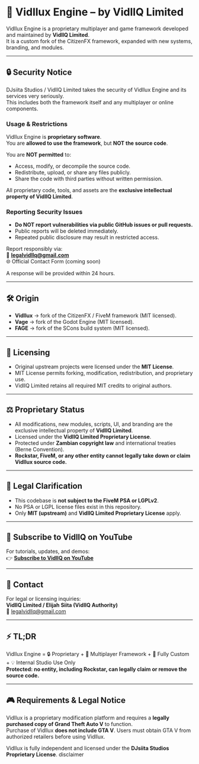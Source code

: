 # 🚀 Vidllux Engine – by VidllQ Limited

Vidllux Engine is a proprietary multiplayer and game framework developed and maintained by **VidllQ Limited**.  
It is a custom fork of the CitizenFX framework, expanded with new systems, branding, and modules.

---

## 🔒 Security Notice

DJsiita Studios / VidllQ Limited takes the security of Vidllux Engine and its services very seriously.  
This includes both the framework itself and any multiplayer or online components.

### Usage & Restrictions
Vidllux Engine is **proprietary software**.  
You are **allowed to use the framework**, but **NOT the source code**.

You are **NOT permitted** to:
- Access, modify, or decompile the source code.  
- Redistribute, upload, or share any files publicly.  
- Share the code with third parties without written permission.  

All proprietary code, tools, and assets are the **exclusive intellectual property of VidllQ Limited**.

### Reporting Security Issues
- **Do NOT report vulnerabilities via public GitHub issues or pull requests.**  
- Public reports will be deleted immediately.  
- Repeated public disclosure may result in restricted access.  

Report responsibly via:  
📧 **legalvidllq@gmail.com**  
🌐 Official Contact Form (coming soon)

A response will be provided within 24 hours.

---

## 🛠 Origin

- **Vidllux** → fork of the CitizenFX / FiveM framework (MIT licensed).  
- **Vage** → fork of the Godot Engine (MIT licensed).  
- **FAGE** → fork of the SCons build system (MIT licensed).  

---

## 📜 Licensing

- Original upstream projects were licensed under the **MIT License**.  
- MIT License permits forking, modification, redistribution, and proprietary use.  
- VidllQ Limited retains all required MIT credits to original authors.  

---

## ⚖️ Proprietary Status

- All modifications, new modules, scripts, UI, and branding are the  
  exclusive intellectual property of **VidllQ Limited**.  
- Licensed under the **VidllQ Limited Proprietary License**.  
- Protected under **Zambian copyright law** and international treaties  
  (Berne Convention).  
- **Rockstar, FiveM, or any other entity cannot legally take down or claim Vidllux source code.**

---

## 📌 Legal Clarification

- This codebase is **not subject to the FiveM PSA or LGPLv2**.  
- No PSA or LGPL license files exist in this repository.  
- Only **MIT (upstream)** and **VidllQ Limited Proprietary License** apply.  

---

## 🎥 Subscribe to VidllQ on YouTube

For tutorials, updates, and demos:  
👉 [**Subscribe to VidllQ on YouTube**](https://www.youtube.com/@Mrsiita)

---

## 📧 Contact

For legal or licensing inquiries:  
**VidllQ Limited / Elijah Siita (VidllQ Authority)**  
📧 legalvidllq@gmail.com  

---

## ⚡ TL;DR

Vidllux Engine = 🔒 Proprietary + 🚀 Multiplayer Framework + 🎨 Fully Custom + 💡 Internal Studio Use Only  
**Protected: no entity, including Rockstar, can legally claim or remove the source code.**

---

## 🎮 Requirements & Legal Notice

Vidllux is a proprietary modification platform and requires a **legally purchased copy of Grand Theft Auto V** to function.  
Purchase of Vidllux **does not include GTA V**. Users must obtain GTA V from authorized retailers before using Vidllux.  

Vidllux is fully independent and licensed under the **DJsiita Studios Proprietary License**.
disclaimer
